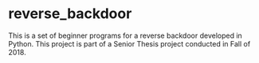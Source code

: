 # reverse_backdoor
This is a set of beginner programs for a reverse backdoor developed in Python. This project is part of a Senior Thesis project conducted in Fall of 2018.

